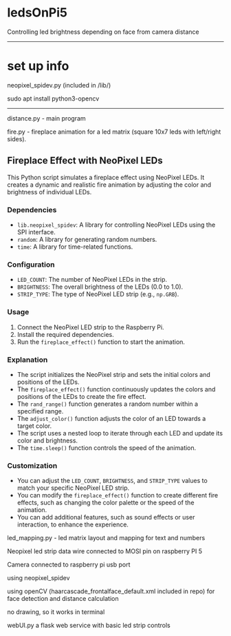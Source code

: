 # ledsOnPi5
Controlling led brightness depending on face from camera distance

______________________________________________________________________________________

# set up info

neopixel_spidev.py (included in /lib/)

sudo apt install python3-opencv

_______________________________________________________________________________________


distance.py - main program

fire.py - fireplace animation for a led matrix (square 10x7 leds with left/right sides). 

## Fireplace Effect with NeoPixel LEDs

This Python script simulates a fireplace effect using NeoPixel LEDs. It creates a dynamic and realistic fire animation by adjusting the color and brightness of individual LEDs.

### Dependencies

- `lib.neopixel_spidev`: A library for controlling NeoPixel LEDs using the SPI interface.
- `random`: A library for generating random numbers.
- `time`: A library for time-related functions.

### Configuration

- `LED_COUNT`: The number of NeoPixel LEDs in the strip.
- `BRIGHTNESS`: The overall brightness of the LEDs (0.0 to 1.0).
- `STRIP_TYPE`: The type of NeoPixel LED strip (e.g., `np.GRB`).

### Usage

1. Connect the NeoPixel LED strip to the Raspberry Pi.
2. Install the required dependencies.
3. Run the `fireplace_effect()` function to start the animation.

### Explanation

- The script initializes the NeoPixel strip and sets the initial colors and positions of the LEDs.
- The `fireplace_effect()` function continuously updates the colors and positions of the LEDs to create the fire effect.
- The `rand_range()` function generates a random number within a specified range.
- The `adjust_color()` function adjusts the color of an LED towards a target color.
- The script uses a nested loop to iterate through each LED and update its color and brightness.
- The `time.sleep()` function controls the speed of the animation.

### Customization

- You can adjust the `LED_COUNT`, `BRIGHTNESS`, and `STRIP_TYPE` values to match your specific NeoPixel LED strip.
- You can modify the `fireplace_effect()` function to create different fire effects, such as changing the color palette or the speed of the animation.
- You can add additional features, such as sound effects or user interaction, to enhance the experience.


led_mapping.py - led matrix layout and mapping for text and numbers

Neopixel led strip data wire connected to MOSI pin on raspberry PI 5

Camera connected to raspberry pi usb port

using neopixel_spidev

using openCV (haarcascade_frontalface_default.xml included in repo) for face detection and distance calculation

no drawing, so it works in terminal

webUI.py a flask web service with basic led strip controls
